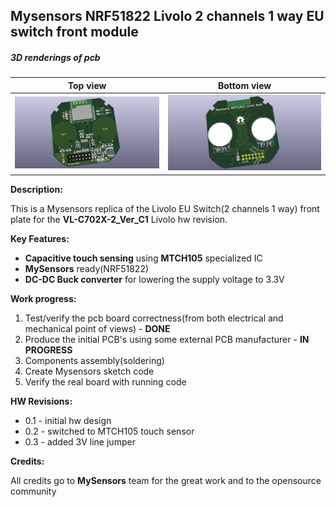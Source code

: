 ## Mysensors NRF51822 Livolo 2 channels 1 way EU switch front module

##### 3D renderings of pcb

Top view | Bottom view
------------ | -------------
![Alt text](3d/renderings/livolo_2_channels_1_way_eu_switch_top.png?raw=true "top view") | ![Alt text](3d/renderings/livolo_2_channels_1_way_eu_switch_bottom.png?raw=true "bottom view")


**Description:**

This is a Mysensors replica of the Livolo EU Switch(2 channels 1 way) front plate for the **VL-C702X-2_Ver_C1** Livolo hw revision.

**Key Features:**

 - **Capacitive touch sensing** using **MTCH105** specialized IC
 - **MySensors** ready(NRF51822)
 - **DC-DC Buck converter** for lowering the supply voltage to 3.3V

**Work progress:**
 1. Test/verify the pcb board correctness(from both electrical and mechanical point of views) - **DONE**
 2. Produce the initial PCB's using some external PCB manufacturer - **IN PROGRESS**
 3. Components assembly(soldering)
 4. Create Mysensors sketch code
 5. Verify the real board with running code


**HW Revisions:**
 - 0.1 - initial hw design
 - 0.2 - switched to MTCH105 touch sensor
 - 0.3 - added 3V line jumper
 
**Credits:**
  
  All credits go to **MySensors** team for the great work and to the opensource community
